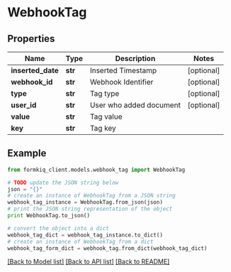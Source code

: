# WebhookTag


## Properties

Name | Type | Description | Notes
------------ | ------------- | ------------- | -------------
**inserted_date** | **str** | Inserted Timestamp | [optional] 
**webhook_id** | **str** | Webhook Identifier | [optional] 
**type** | **str** | Tag type | [optional] 
**user_id** | **str** | User who added document | [optional] 
**value** | **str** | Tag value | 
**key** | **str** | Tag key | 

## Example

```python
from formkiq_client.models.webhook_tag import WebhookTag

# TODO update the JSON string below
json = "{}"
# create an instance of WebhookTag from a JSON string
webhook_tag_instance = WebhookTag.from_json(json)
# print the JSON string representation of the object
print WebhookTag.to_json()

# convert the object into a dict
webhook_tag_dict = webhook_tag_instance.to_dict()
# create an instance of WebhookTag from a dict
webhook_tag_form_dict = webhook_tag.from_dict(webhook_tag_dict)
```
[[Back to Model list]](../README.md#documentation-for-models) [[Back to API list]](../README.md#documentation-for-api-endpoints) [[Back to README]](../README.md)


